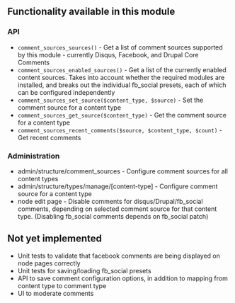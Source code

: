## Functionality available in this module

### API
* `comment_sources_sources()` - Get a list of comment sources supported by this module - currently Disqus, Facebook, and Drupal Core Comments
* `comment_sources_enabled_sources()` - Get a list of the currently enabled content sources. Takes into account whether the required modules are installed, and breaks out the individual fb_social presets, each of which can be configured independently
* `comment_sources_set_source($content_type, $source)` - Set the comment source for a content type
* `comment_sources_get_source($content_type)` - Get the comment source for a content type
* `comment_sources_recent_comments($source, $content_type, $count)` - Get recent comments

### Administration

* admin/structure/comment_sources - Configure comment sources for all content types
* admin/structure/types/manage/[content-type] - Configure comment source for a content type
* node edit page - Disable comments for disqus/Drupal/fb_social comments, depending on selected comment source for that content type. (Disabling fb_social comments depends on fb_social patch)

## Not yet implemented

* Unit tests to validate that facebook comments are being displayed on node pages correctly
* Unit tests for saving/loading fb_social presets
* API to save comment configuration options, in addition to mapping from content type to comment type
* UI to moderate comments
